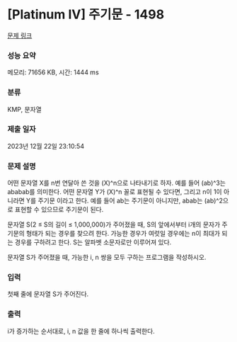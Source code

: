 # [Platinum IV] 주기문 - 1498 

[문제 링크](https://www.acmicpc.net/problem/1498) 

### 성능 요약

메모리: 71656 KB, 시간: 1444 ms

### 분류

KMP, 문자열

### 제출 일자

2023년 12월 22일 23:10:54

### 문제 설명

<p>어떤 문자열 X를 n번 연달아 쓴 것을 (X)^n으로 나타내기로 하자. 예를 들어 (ab)^3는 ababab를 의미한다. 어떤 문자열 Y가 (X)^n 꼴로 표현될 수 있다면, 그리고 n이 1이 아니라면 Y를 주기문 이라고 한다. 예를 들어 ab는 주기문이 아니지만, abab는 (ab)^2으로 표현할 수 있으므로 주기문이 된다.</p>

<p>문자열 S(2 ≤ S의 길이 ≤ 1,000,000)가 주어졌을 때, S의 앞에서부터 i개의 문자가 주기문의 형태가 되는 경우를 찾으려 한다. 가능한 경우가 여럿일 경우에는 n이 최대가 되는 경우를 구하려고 한다. S는 알파벳 소문자로만 이루어져 있다.</p>

<p>문자열 S가 주어졌을 때, 가능한 i, n 쌍을 모두 구하는 프로그램을 작성하시오.</p>

### 입력 

 <p>첫째 줄에 문자열 S가 주어진다.</p>

### 출력 

 <p>i가 증가하는 순서대로, i, n 값을 한 줄에 하나씩 출력한다.</p>


